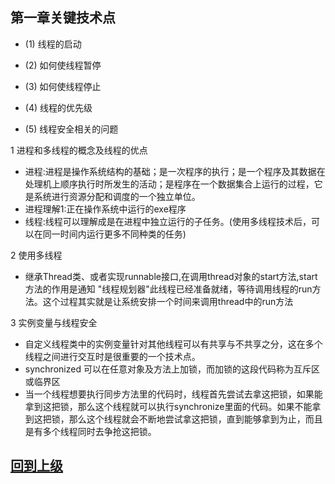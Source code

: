 


## 第一章关键技术点

+ (1) 线程的启动

+ (2) 如何使线程暂停

+ (3) 如何使线程停止

+ (4) 线程的优先级

+ (5) 线程安全相关的问题

1 进程和多线程的概念及线程的优点

+ 进程:进程是操作系统结构的基础；是一次程序的执行；是一个程序及其数据在处理机上顺序执行时所发生的活动；是程序在一个数据集合上运行的过程，它是系统进行资源分配和调度的一个独立单位。
+ 进程理解1:正在操作系统中运行的exe程序
+ 线程:线程可以理解成是在进程中独立运行的子任务。(使用多线程技术后，可以在同一时间内运行更多不同种类的任务)

2 使用多线程
+ 继承Thread类、或者实现runnable接口,在调用thread对象的start方法,start方法的作用是通知 "线程规划器"此线程已经准备就绪，等待调用线程的run方法。这个过程其实就是让系统安排一个时间来调用thread中的run方法

3 实例变量与线程安全 
+ 自定义线程类中的实例变量针对其他线程可以有共享与不共享之分，这在多个线程之间进行交互时是很重要的一个技术点。
+ synchronized 可以在任意对象及方法上加锁，而加锁的这段代码称为互斥区或临界区
+ 当一个线程想要执行同步方法里的代码时，线程首先尝试去拿这把锁，如果能拿到这把锁，那么这个线程就可以执行synchronize里面的代码。如果不能拿到这把锁，那么这个线程就会不断地尝试拿这把锁，直到能够拿到为止，而且是有多个线程同时去争抢这把锁。




## [回到上级](./index.md)